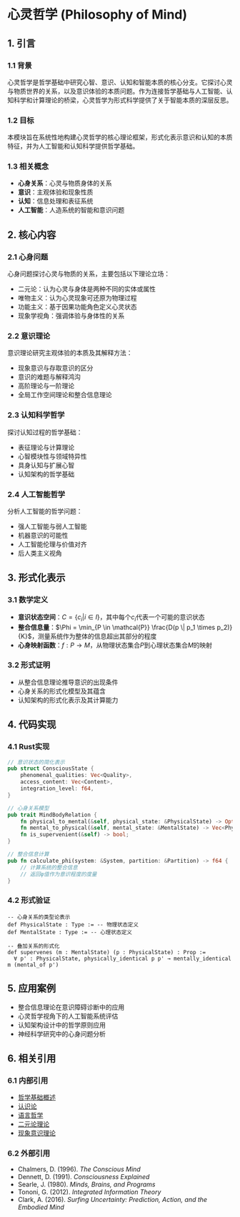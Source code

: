 # 心灵哲学 (Philosophy of Mind)

## 1. 引言

### 1.1 背景

心灵哲学是哲学基础中研究心智、意识、认知和智能本质的核心分支。它探讨心灵与物质世界的关系，以及意识体验的本质问题。作为连接哲学基础与人工智能、认知科学和计算理论的桥梁，心灵哲学为形式科学提供了关于智能本质的深层反思。

### 1.2 目标

本模块旨在系统性地构建心灵哲学的核心理论框架，形式化表示意识和认知的本质特征，并为人工智能和认知科学提供哲学基础。

### 1.3 相关概念

- **心身关系**：心灵与物质身体的关系
- **意识**：主观体验和现象性质
- **认知**：信息处理和表征系统
- **人工智能**：人造系统的智能和意识问题

## 2. 核心内容

### 2.1 心身问题

心身问题探讨心灵与物质的关系，主要包括以下理论立场：

- 二元论：认为心灵与身体是两种不同的实体或属性
- 唯物主义：认为心灵现象可还原为物理过程
- 功能主义：基于因果功能角色定义心灵状态
- 现象学视角：强调体验与身体性的关系

### 2.2 意识理论

意识理论研究主观体验的本质及其解释方法：

- 现象意识与存取意识的区分
- 意识的难题与解释鸿沟
- 高阶理论与一阶理论
- 全局工作空间理论和整合信息理论

### 2.3 认知科学哲学

探讨认知过程的哲学基础：

- 表征理论与计算理论
- 心智模块性与领域特异性
- 具身认知与扩展心智
- 认知架构的哲学基础

### 2.4 人工智能哲学

分析人工智能的哲学问题：

- 强人工智能与弱人工智能
- 机器意识的可能性
- 人工智能伦理与价值对齐
- 后人类主义视角

## 3. 形式化表示

### 3.1 数学定义

- **意识状态空间**：$C = \{c_i | i \in I\}$，其中每个$c_i$代表一个可能的意识状态
- **整合信息量**：$\Phi = \min_{P \in \mathcal{P}} \frac{D(p \| p_1 \times p_2)}{K}$，测量系统作为整体的信息超出其部分的程度
- **心身映射函数**：$f: P \rightarrow M$，从物理状态集合$P$到心理状态集合$M$的映射

### 3.2 形式证明

- 从整合信息理论推导意识的出现条件
- 心身关系的形式化模型及其蕴含
- 认知架构的形式化表示及其计算能力

## 4. 代码实现

### 4.1 Rust实现

```rust
// 意识状态的简化表示
pub struct ConsciousState {
    phenomenal_qualities: Vec<Quality>,
    access_content: Vec<Content>,
    integration_level: f64,
}

// 心身关系模型
pub trait MindBodyRelation {
    fn physical_to_mental(&self, physical_state: &PhysicalState) -> Option<MentalState>;
    fn mental_to_physical(&self, mental_state: &MentalState) -> Vec<PhysicalState>;
    fn is_supervenient(&self) -> bool;
}

// 整合信息计算
pub fn calculate_phi(system: &System, partition: &Partition) -> f64 {
    // 计算系统的整合信息
    // 返回φ值作为意识程度的度量
}
```

### 4.2 形式验证

```lean
-- 心身关系的类型论表示
def PhysicalState : Type := -- 物理状态定义
def MentalState : Type := -- 心理状态定义

-- 叠加关系的形式化
def supervenes (m : MentalState) (p : PhysicalState) : Prop := 
  ∀ p' : PhysicalState, physically_identical p p' → mentally_identical m (mental_of p')
```

## 5. 应用案例

- 整合信息理论在意识障碍诊断中的应用
- 心灵哲学视角下的人工智能系统评估
- 认知架构设计中的哲学原则应用
- 神经科学研究中的心身问题分析

## 6. 相关引用

### 6.1 内部引用

- [哲学基础概述](../README.md)
- [认识论](../02_Epistemology/README.md)
- [语言哲学](../07_Philosophy_of_Language/README.md)
- [二元论理论](./01_Mind_Body_Problem/01_Dualism.md)
- [现象意识理论](./02_Consciousness/01_Phenomenal_Consciousness.md)

### 6.2 外部引用

- Chalmers, D. (1996). *The Conscious Mind*
- Dennett, D. (1991). *Consciousness Explained*
- Searle, J. (1980). *Minds, Brains, and Programs*
- Tononi, G. (2012). *Integrated Information Theory*
- Clark, A. (2016). *Surfing Uncertainty: Prediction, Action, and the Embodied Mind*
